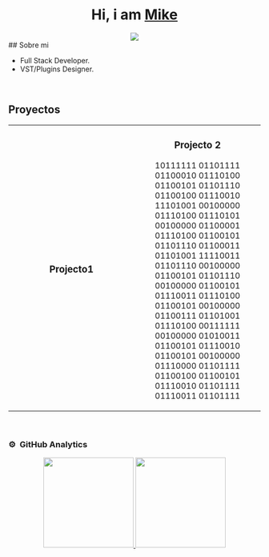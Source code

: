 <div align="center">
<h1 align="center">Hi, i am <a href="MIKEEP0">Mike</a> </h1>
</div>
<div align="center">
<img src="https://imgur.com/0ZPeI53.png">
</div>
## Sobre mi

- Full Stack Developer.
- VST/Plugins Designer.
<br>

## Proyectos
<td width="50%">
<table>
<tr>
<td width="50%">
<h3 align="center">Projecto1</h3>
<div align="center">
</a>
</p>
</div>
                                                                                      
</td>       

<td width="50%">
<h3 align="center">Projecto 2</h3>
<div align="center">
</a>
</p>
<p>10111111 01101111 01100010 01110100 01100101 01101110 01100100 01110010 11101001 00100000 01110100 01110101 00100000 01100001 01110100 01100101 01101110 01100011 01101001 11110011 01101110 00100000 01100101 01101110 00100000 01100101 01110011 01110100 01100101 00100000 01100111 01101001 01110100 00111111 00100000 01010011 01100101 01110010 01100101 00100000 01110000 01101111 01100100 01100101 01110010 01101111 01110011 01101111 
</p>
</div>
                                                                                      
</td>  
</table>                                                                                 
</div>
<br>

### ⚙️ &nbsp;GitHub Analytics

<p align="center">
<a href="https://github.com/MikeEP0">
  <img height="180em" src="https://github-readme-stats-eight-theta.vercel.app/api?username=MikeEP0&show_icons=true&theme=algolia&include_all_commits=true&count_private=true"/>
  <img height="180em" src="https://github-readme-stats-eight-theta.vercel.app/api/top-langs/?username=MikeEP0&layout=compact&langs_count=8&theme=algolia"/>
</a>
</p>
